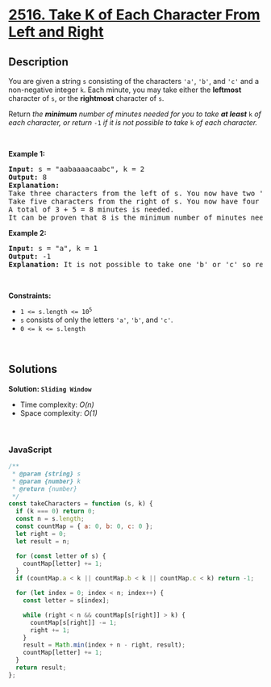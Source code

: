 # [2516. Take K of Each Character From Left and Right](https://leetcode.com/problems/take-k-of-each-character-from-left-and-right)

## Description

<div class="elfjS" data-track-load="description_content"><p>You are given a string <code>s</code> consisting of the characters <code>'a'</code>, <code>'b'</code>, and <code>'c'</code> and a non-negative integer <code>k</code>. Each minute, you may take either the <strong>leftmost</strong> character of <code>s</code>, or the <strong>rightmost</strong> character of <code>s</code>.</p>

<p>Return<em> the <strong>minimum</strong> number of minutes needed for you to take <strong>at least</strong> </em><code>k</code><em> of each character, or return </em><code>-1</code><em> if it is not possible to take </em><code>k</code><em> of each character.</em></p>

<p>&nbsp;</p>
<p><strong class="example">Example 1:</strong></p>

<pre><strong>Input:</strong> s = "aabaaaacaabc", k = 2
<strong>Output:</strong> 8
<strong>Explanation:</strong> 
Take three characters from the left of s. You now have two 'a' characters, and one 'b' character.
Take five characters from the right of s. You now have four 'a' characters, two 'b' characters, and two 'c' characters.
A total of 3 + 5 = 8 minutes is needed.
It can be proven that 8 is the minimum number of minutes needed.
</pre>

<p><strong class="example">Example 2:</strong></p>

<pre><strong>Input:</strong> s = "a", k = 1
<strong>Output:</strong> -1
<strong>Explanation:</strong> It is not possible to take one 'b' or 'c' so return -1.
</pre>

<p>&nbsp;</p>
<p><strong>Constraints:</strong></p>

<ul>
	<li><code>1 &lt;= s.length &lt;= 10<sup>5</sup></code></li>
	<li><code>s</code> consists of only the letters <code>'a'</code>, <code>'b'</code>, and <code>'c'</code>.</li>
	<li><code>0 &lt;= k &lt;= s.length</code></li>
</ul>
</div>

<p>&nbsp;</p>

## Solutions

**Solution: `Sliding Window`**

- Time complexity: <em>O(n)</em>
- Space complexity: <em>O(1)</em>

<p>&nbsp;</p>

### **JavaScript**

```js
/**
 * @param {string} s
 * @param {number} k
 * @return {number}
 */
const takeCharacters = function (s, k) {
  if (k === 0) return 0;
  const n = s.length;
  const countMap = { a: 0, b: 0, c: 0 };
  let right = 0;
  let result = n;

  for (const letter of s) {
    countMap[letter] += 1;
  }
  if (countMap.a < k || countMap.b < k || countMap.c < k) return -1;

  for (let index = 0; index < n; index++) {
    const letter = s[index];

    while (right < n && countMap[s[right]] > k) {
      countMap[s[right]] -= 1;
      right += 1;
    }
    result = Math.min(index + n - right, result);
    countMap[letter] += 1;
  }
  return result;
};
```
